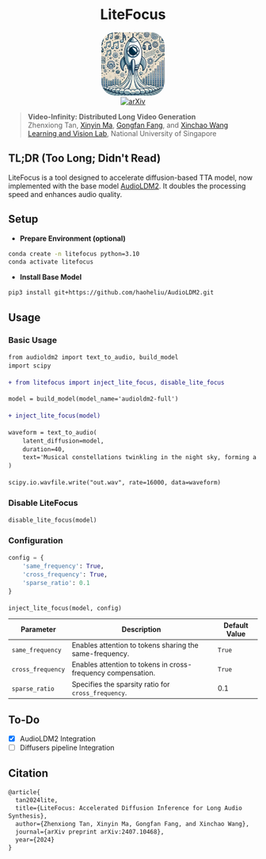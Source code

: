 
<div align="center">



# LiteFocus 

<img src="assets/LOGO.jpg" height="128px" style="border-radius: 28px;"/>
<br>
<a href="https://arxiv.org/abs/2407.10468"><img src="https://img.shields.io/badge/ariXv-2407.10468-A42C25.svg" alt="arXiv"></a>
<br>

</div>

> **Video-Infinity: Distributed Long Video Generation**
> <br>
> Zhenxiong Tan, 
> [Xinyin Ma](https://horseee.github.io), 
> [Gongfan Fang](https://fangggf.github.io), 
> and 
> [Xinchao Wang](https://sites.google.com/site/sitexinchaowang/)
> <br>
> [Learning and Vision Lab](http://lv-nus.org/), National University of Singapore
> <br>


## TL;DR (Too Long; Didn't Read)
LiteFocus is a tool designed to accelerate diffusion-based TTA model, now implemented with the base model [AudioLDM2](https://audioldm.github.io/audioldm2). It doubles the processing speed and enhances audio quality.


## Setup
* **Prepare Environment (optional)**
```bash
conda create -n litefocus python=3.10
conda activate litefocus
```
* **Install Base Model**
```bash
pip3 install git+https://github.com/haoheliu/AudioLDM2.git
```


## Usage
### Basic Usage
```diff
from audioldm2 import text_to_audio, build_model
import scipy

+ from litefocus import inject_lite_focus, disable_lite_focus

model = build_model(model_name='audioldm2-full')

+ inject_lite_focus(model)

waveform = text_to_audio(
    latent_diffusion=model,
    duration=40,
    text='Musical constellations twinkling in the night sky, forming a cosmic melody.',
)

scipy.io.wavfile.write("out.wav", rate=16000, data=waveform)
```

### Disable LiteFocus
```python
disable_lite_focus(model)
```


### Configuration
```python
config = {
    'same_frequency': True,
    'cross_frequency': True,
    'sparse_ratio': 0.1
}

inject_lite_focus(model, config)
```


| Parameter         | Description                                                            | Default Value |
| ----------------- | ---------------------------------------------------------------------- | ------------- |
| `same_frequency`  | Enables attention to tokens sharing the same-frequency.                | `True`        |
| `cross_frequency` | Enables attention to tokens in cross-frequency           compensation. | `True`        |
| `sparse_ratio`    | Specifies the sparsity ratio for `cross_frequency`.                    | 0.1           |


## To-Do
- [x] AudioLDM2 Integration
- [ ] Diffusers pipeline Integration

## Citation
```
@article{
  tan2024lite,
  title={LiteFocus: Accelerated Diffusion Inference for Long Audio Synthesis},
  author={Zhenxiong Tan, Xinyin Ma, Gongfan Fang, and Xinchao Wang},
  journal={arXiv preprint arXiv:2407.10468},
  year={2024}
}
```
